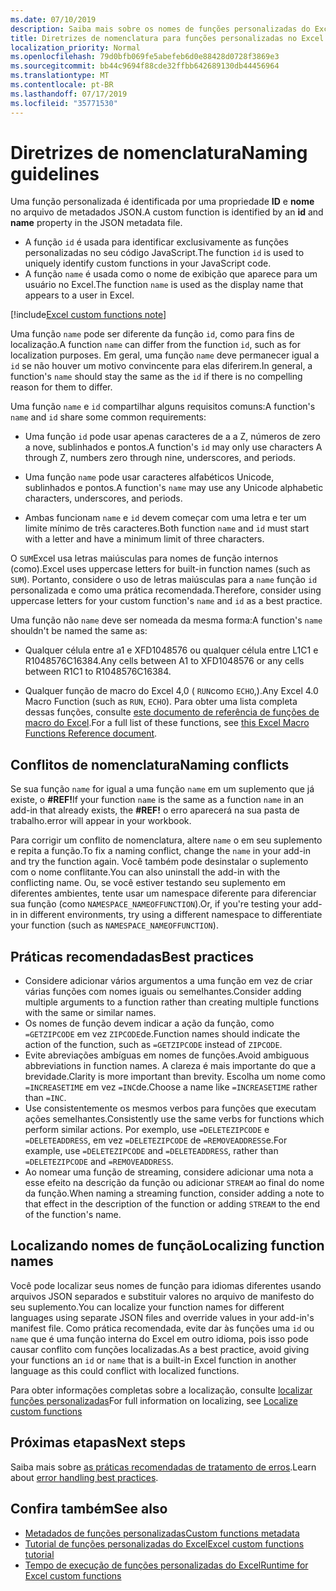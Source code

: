 ```yaml
---
ms.date: 07/10/2019
description: Saiba mais sobre os nomes de funções personalizadas do Excel e evite armadilhas comuns de nomeação.
title: Diretrizes de nomenclatura para funções personalizadas no Excel
localization_priority: Normal
ms.openlocfilehash: 79d0bfb069fe5abefeb6d0e88428d0728f3869e3
ms.sourcegitcommit: bb44c9694f88cde32ffbb642689130db44456964
ms.translationtype: MT
ms.contentlocale: pt-BR
ms.lasthandoff: 07/17/2019
ms.locfileid: "35771530"
---
```

# <a name="naming-guidelines"></a><span data-ttu-id="5cecf-103">Diretrizes de nomenclatura</span><span class="sxs-lookup"><span data-stu-id="5cecf-103">Naming guidelines</span></span>

<span data-ttu-id="5cecf-104">Uma função personalizada é identificada por uma propriedade **ID** e **nome** no arquivo de metadados JSON.</span><span class="sxs-lookup"><span data-stu-id="5cecf-104">A custom function is identified by an **id** and **name** property in the JSON metadata file.</span></span>

- <span data-ttu-id="5cecf-105">A função `id` é usada para identificar exclusivamente as funções personalizadas no seu código JavaScript.</span><span class="sxs-lookup"><span data-stu-id="5cecf-105">The function `id` is used to uniquely identify custom functions in your JavaScript code.</span></span>
- <span data-ttu-id="5cecf-106">A função `name` é usada como o nome de exibição que aparece para um usuário no Excel.</span><span class="sxs-lookup"><span data-stu-id="5cecf-106">The function `name` is used as the display name that appears to a user in Excel.</span></span>

[!include[Excel custom functions note](../includes/excel-custom-functions-note.md)]

<span data-ttu-id="5cecf-107">Uma função `name` pode ser diferente da função `id`, como para fins de localização.</span><span class="sxs-lookup"><span data-stu-id="5cecf-107">A function `name` can differ from the function `id`, such as for localization purposes.</span></span> <span data-ttu-id="5cecf-108">Em geral, uma função `name` deve permanecer igual a `id` se não houver um motivo convincente para elas diferirem.</span><span class="sxs-lookup"><span data-stu-id="5cecf-108">In general, a function's `name` should stay the same as the `id` if there is no compelling reason for them to differ.</span></span>

<span data-ttu-id="5cecf-109">Uma função `name` e `id` compartilhar alguns requisitos comuns:</span><span class="sxs-lookup"><span data-stu-id="5cecf-109">A function's `name` and `id` share some common requirements:</span></span>

- <span data-ttu-id="5cecf-110">Uma função `id` pode usar apenas caracteres de a a Z, números de zero a nove, sublinhados e pontos.</span><span class="sxs-lookup"><span data-stu-id="5cecf-110">A function's `id` may only use characters A through Z, numbers zero through nine, underscores, and periods.</span></span>

- <span data-ttu-id="5cecf-111">Uma função `name` pode usar caracteres alfabéticos Unicode, sublinhados e pontos.</span><span class="sxs-lookup"><span data-stu-id="5cecf-111">A function's `name` may use any Unicode alphabetic characters, underscores, and periods.</span></span>

- <span data-ttu-id="5cecf-112">Ambas funcionam `name` e `id` devem começar com uma letra e ter um limite mínimo de três caracteres.</span><span class="sxs-lookup"><span data-stu-id="5cecf-112">Both function `name` and `id` must start with a letter and have a minimum limit of three characters.</span></span>

<span data-ttu-id="5cecf-113">O `SUM`Excel usa letras maiúsculas para nomes de função internos (como).</span><span class="sxs-lookup"><span data-stu-id="5cecf-113">Excel uses uppercase letters for built-in function names (such as `SUM`).</span></span> <span data-ttu-id="5cecf-114">Portanto, considere o uso de letras maiúsculas para a `name` função `id` personalizada e como uma prática recomendada.</span><span class="sxs-lookup"><span data-stu-id="5cecf-114">Therefore, consider using uppercase letters for your custom function's `name` and `id` as a best practice.</span></span>

<span data-ttu-id="5cecf-115">Uma função não `name` deve ser nomeada da mesma forma:</span><span class="sxs-lookup"><span data-stu-id="5cecf-115">A function's `name` shouldn't be named the same as:</span></span>

- <span data-ttu-id="5cecf-116">Qualquer célula entre a1 e XFD1048576 ou qualquer célula entre L1C1 e R1048576C16384.</span><span class="sxs-lookup"><span data-stu-id="5cecf-116">Any cells between A1 to XFD1048576 or any cells between R1C1 to R1048576C16384.</span></span>

- <span data-ttu-id="5cecf-117">Qualquer função de macro do Excel 4,0 ( `RUN`como `ECHO`,).</span><span class="sxs-lookup"><span data-stu-id="5cecf-117">Any Excel 4.0 Macro Function (such as `RUN`, `ECHO`).</span></span>  <span data-ttu-id="5cecf-118">Para obter uma lista completa dessas funções, consulte [este documento de referência de funções de macro do Excel](https://d13ot9o61jdzpp.cloudfront.net/files/Excel%204.0%20Macro%20Functions%20Reference.pdf).</span><span class="sxs-lookup"><span data-stu-id="5cecf-118">For a full list of these functions, see [this Excel Macro Functions Reference document](https://d13ot9o61jdzpp.cloudfront.net/files/Excel%204.0%20Macro%20Functions%20Reference.pdf).</span></span>

## <a name="naming-conflicts"></a><span data-ttu-id="5cecf-119">Conflitos de nomenclatura</span><span class="sxs-lookup"><span data-stu-id="5cecf-119">Naming conflicts</span></span>

<span data-ttu-id="5cecf-120">Se sua função `name` for igual a uma função `name` em um suplemento que já existe, o **#REF!**</span><span class="sxs-lookup"><span data-stu-id="5cecf-120">If your function `name` is the same as a function `name` in an add-in that already exists, the **#REF!**</span></span> <span data-ttu-id="5cecf-121">o erro aparecerá na sua pasta de trabalho.</span><span class="sxs-lookup"><span data-stu-id="5cecf-121">error will appear in your workbook.</span></span>

<span data-ttu-id="5cecf-122">Para corrigir um conflito de nomenclatura, altere `name` o em seu suplemento e repita a função.</span><span class="sxs-lookup"><span data-stu-id="5cecf-122">To fix a naming conflict, change the `name` in your add-in and try the function again.</span></span> <span data-ttu-id="5cecf-123">Você também pode desinstalar o suplemento com o nome conflitante.</span><span class="sxs-lookup"><span data-stu-id="5cecf-123">You can also uninstall the add-in with the conflicting name.</span></span> <span data-ttu-id="5cecf-124">Ou, se você estiver testando seu suplemento em diferentes ambientes, tente usar um namespace diferente para diferenciar sua função (como `NAMESPACE_NAMEOFFUNCTION`).</span><span class="sxs-lookup"><span data-stu-id="5cecf-124">Or, if you're testing your add-in in different environments, try using a different namespace to differentiate your function (such as `NAMESPACE_NAMEOFFUNCTION`).</span></span>

## <a name="best-practices"></a><span data-ttu-id="5cecf-125">Práticas recomendadas</span><span class="sxs-lookup"><span data-stu-id="5cecf-125">Best practices</span></span>

- <span data-ttu-id="5cecf-126">Considere adicionar vários argumentos a uma função em vez de criar várias funções com nomes iguais ou semelhantes.</span><span class="sxs-lookup"><span data-stu-id="5cecf-126">Consider adding multiple arguments to a function rather than creating multiple functions with the same or similar names.</span></span>
- <span data-ttu-id="5cecf-127">Os nomes de função devem indicar a ação da função, como `=GETZIPCODE` em vez `ZIPCODE`de.</span><span class="sxs-lookup"><span data-stu-id="5cecf-127">Function names should indicate the action of the function, such as `=GETZIPCODE` instead of `ZIPCODE`.</span></span>
- <span data-ttu-id="5cecf-128">Evite abreviações ambíguas em nomes de funções.</span><span class="sxs-lookup"><span data-stu-id="5cecf-128">Avoid ambiguous abbreviations in function names.</span></span> <span data-ttu-id="5cecf-129">A clareza é mais importante do que a brevidade.</span><span class="sxs-lookup"><span data-stu-id="5cecf-129">Clarity is more important than brevity.</span></span> <span data-ttu-id="5cecf-130">Escolha um nome como `=INCREASETIME` em vez `=INC`de.</span><span class="sxs-lookup"><span data-stu-id="5cecf-130">Choose a name like `=INCREASETIME` rather than `=INC`.</span></span>
- <span data-ttu-id="5cecf-131">Use consistentemente os mesmos verbos para funções que executam ações semelhantes.</span><span class="sxs-lookup"><span data-stu-id="5cecf-131">Consistently use the same verbs for functions which perform similar actions.</span></span> <span data-ttu-id="5cecf-132">Por exemplo, use `=DELETEZIPCODE` e `=DELETEADDRESS`, em vez `=DELETEZIPCODE` de `=REMOVEADDRESS`e.</span><span class="sxs-lookup"><span data-stu-id="5cecf-132">For example, use `=DELETEZIPCODE` and `=DELETEADDRESS`, rather than `=DELETEZIPCODE` and `=REMOVEADDRESS`.</span></span>
- <span data-ttu-id="5cecf-133">Ao nomear uma função de streaming, considere adicionar uma nota a esse efeito na descrição da função ou adicionar `STREAM` ao final do nome da função.</span><span class="sxs-lookup"><span data-stu-id="5cecf-133">When naming a streaming function, consider adding a note to that effect in the description of the function or adding `STREAM` to the end of the function's name.</span></span>

## <a name="localizing-function-names"></a><span data-ttu-id="5cecf-134">Localizando nomes de função</span><span class="sxs-lookup"><span data-stu-id="5cecf-134">Localizing function names</span></span>

<span data-ttu-id="5cecf-135">Você pode localizar seus nomes de função para idiomas diferentes usando arquivos JSON separados e substituir valores no arquivo de manifesto do seu suplemento.</span><span class="sxs-lookup"><span data-stu-id="5cecf-135">You can localize your function names for different languages using separate JSON files and override values in your add-in's manifest file.</span></span> <span data-ttu-id="5cecf-136">Como prática recomendada, evite dar às funções uma `id` ou `name` que é uma função interna do Excel em outro idioma, pois isso pode causar conflito com funções localizadas.</span><span class="sxs-lookup"><span data-stu-id="5cecf-136">As a best practice, avoid giving your functions an `id` or `name` that is a built-in Excel function in another language as this could conflict with localized functions.</span></span>

<span data-ttu-id="5cecf-137">Para obter informações completas sobre a localização, consulte [localizar funções personalizadas](custom-functions-localize.md)</span><span class="sxs-lookup"><span data-stu-id="5cecf-137">For full information on localizing, see [Localize custom functions](custom-functions-localize.md)</span></span>

## <a name="next-steps"></a><span data-ttu-id="5cecf-138">Próximas etapas</span><span class="sxs-lookup"><span data-stu-id="5cecf-138">Next steps</span></span>
<span data-ttu-id="5cecf-139">Saiba mais sobre [as práticas recomendadas de tratamento de erros](custom-functions-errors.md).</span><span class="sxs-lookup"><span data-stu-id="5cecf-139">Learn about [error handling best practices](custom-functions-errors.md).</span></span>

## <a name="see-also"></a><span data-ttu-id="5cecf-140">Confira também</span><span class="sxs-lookup"><span data-stu-id="5cecf-140">See also</span></span>

* [<span data-ttu-id="5cecf-141">Metadados de funções personalizadas</span><span class="sxs-lookup"><span data-stu-id="5cecf-141">Custom functions metadata</span></span>](custom-functions-json.md)
* [<span data-ttu-id="5cecf-142">Tutorial de funções personalizadas do Excel</span><span class="sxs-lookup"><span data-stu-id="5cecf-142">Excel custom functions tutorial</span></span>](../tutorials/excel-tutorial-create-custom-functions.md)
* [<span data-ttu-id="5cecf-143">Tempo de execução de funções personalizadas do Excel</span><span class="sxs-lookup"><span data-stu-id="5cecf-143">Runtime for Excel custom functions</span></span>](custom-functions-runtime.md)
